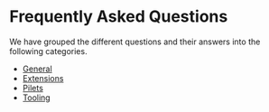 # Frequently Asked Questions

We have grouped the different questions and their answers into the following categories.

- [General](./general.md)
- [Extensions](./extensions.md)
- [Pilets](./pilets.md)
- [Tooling](./tooling.md)
